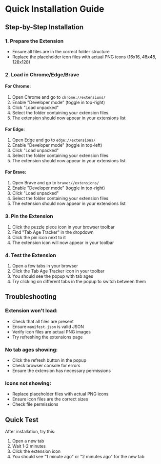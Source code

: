 # Quick Installation Guide

## Step-by-Step Installation

### 1. Prepare the Extension
- Ensure all files are in the correct folder structure
- Replace the placeholder icon files with actual PNG icons (16x16, 48x48, 128x128)

### 2. Load in Chrome/Edge/Brave

#### For Chrome:
1. Open Chrome and go to `chrome://extensions/`
2. Enable "Developer mode" (toggle in top-right)
3. Click "Load unpacked"
4. Select the folder containing your extension files
5. The extension should now appear in your extensions list

#### For Edge:
1. Open Edge and go to `edge://extensions/`
2. Enable "Developer mode" (toggle in top-left)
3. Click "Load unpacked"
4. Select the folder containing your extension files
5. The extension should now appear in your extensions list

#### For Brave:
1. Open Brave and go to `brave://extensions/`
2. Enable "Developer mode" (toggle in top-right)
3. Click "Load unpacked"
4. Select the folder containing your extension files
5. The extension should now appear in your extensions list

### 3. Pin the Extension
1. Click the puzzle piece icon in your browser toolbar
2. Find "Tab Age Tracker" in the dropdown
3. Click the pin icon next to it
4. The extension icon will now appear in your toolbar

### 4. Test the Extension
1. Open a few tabs in your browser
2. Click the Tab Age Tracker icon in your toolbar
3. You should see the popup with tab ages
4. Try clicking on different tabs in the popup to switch between them

## Troubleshooting

### Extension won't load:
- Check that all files are present
- Ensure `manifest.json` is valid JSON
- Verify icon files are actual PNG images
- Try refreshing the extensions page

### No tab ages showing:
- Click the refresh button in the popup
- Check browser console for errors
- Ensure the extension has necessary permissions

### Icons not showing:
- Replace placeholder files with actual PNG icons
- Ensure icon files are the correct sizes
- Check file permissions

## Quick Test
After installation, try this:
1. Open a new tab
2. Wait 1-2 minutes
3. Click the extension icon
4. You should see "1 minute ago" or "2 minutes ago" for the new tab

